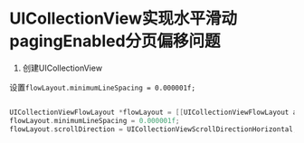 # UICollectionView实现水平滑动pagingEnabled分页偏移问题

1. 创建UICollectionView

设置```flowLayout.minimumLineSpacing = 0.000001f;```

``` Objective-C

UICollectionViewFlowLayout *flowLayout = [[UICollectionViewFlowLayout alloc] init];
flowLayout.minimumLineSpacing = 0.000001f;
flowLayout.scrollDirection = UICollectionViewScrollDirectionHorizontal;

```